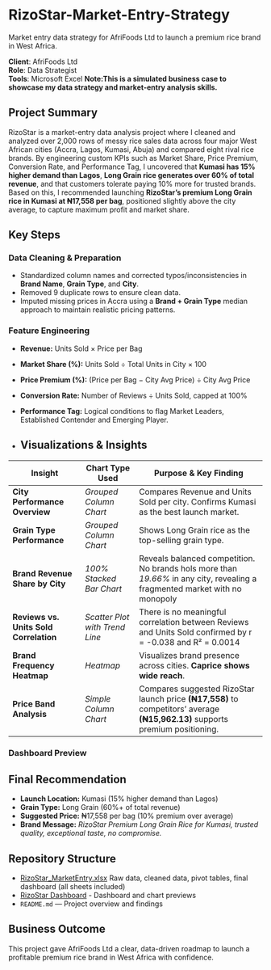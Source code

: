 # RizoStar-Market-Entry-Strategy
Market entry data strategy for AfriFoods Ltd to launch a premium rice brand in West Africa.

**Client**: AfriFoods Ltd  
**Role**: Data Strategist  
**Tools**: Microsoft Excel
**Note:This is a simulated business case to showcase my data strategy and market-entry analysis skills.**

##  Project Summary
RizoStar is a market-entry data analysis project where I cleaned and analyzed over 2,000 rows of messy rice sales data across four major West African cities (Accra, Lagos, Kumasi, Abuja) and compared eight rival rice brands. By engineering custom KPIs such as Market Share, Price Premium, Conversion Rate, and Performance Tag, I uncovered that **Kumasi has 15% higher demand than Lagos**, **Long Grain rice generates over 60% of total revenue**, and that customers tolerate paying 10% more for trusted brands. Based on this, I recommended launching **RizoStar’s premium Long Grain rice in Kumasi at ₦17,558 per bag**, positioned slightly above the city average, to capture maximum profit and market share.

##  Key Steps

### Data Cleaning & Preparation
- Standardized column names and corrected typos/inconsistencies in **Brand Name**, **Grain Type**, and **City**.
- Removed 9 duplicate rows to ensure clean data.
- Imputed missing prices in Accra using a **Brand + Grain Type** median approach to maintain realistic pricing patterns.

### Feature Engineering
- **Revenue:** Units Sold × Price per Bag  
- **Market Share (%):** Units Sold ÷ Total Units in City × 100  
- **Price Premium (%):** (Price per Bag − City Avg Price) ÷ City Avg Price  
- **Conversion Rate:** Number of Reviews ÷ Units Sold, capped at 100%  
- **Performance Tag:** Logical conditions to flag Market Leaders, Established Contender and Emerging Player.

- ##  Visualizations & Insights

| **Insight** | **Chart Type Used** | **Purpose & Key Finding** |
|-------------|---------------------|---------------------------|
| **City Performance Overview** | _Grouped Column Chart_ | Compares Revenue and Units Sold per city. Confirms Kumasi as the best launch market. |
| **Grain Type Performance** | _Grouped Column Chart_ | Shows Long Grain rice as the top-selling grain type. |
| **Brand Revenue Share by City** | _100% Stacked Bar Chart_ | Reveals balanced competition. No brands hols more than _19.66%_ in any city, revealing a fragmented market with no monopoly|
| **Reviews vs. Units Sold Correlation** | _Scatter Plot with Trend Line_ | There is no meaningful correlation between Reviews and Units Sold confirmed by r = -0.038 and R² = 0.0014|
| **Brand Frequency Heatmap** | _Heatmap_ | Visualizes brand presence across cities. **Caprice shows wide reach**. |
| **Price Band Analysis** | _Simple Column Chart_ | Compares suggested RizoStar launch price **(₦17,558)** to competitors’ average **(₦15,962.13)** supports premium positioning. |

###  Dashboard Preview


##  Final Recommendation

- **Launch Location:** Kumasi (15% higher demand than Lagos)  
- **Grain Type:** Long Grain (60%+ of total revenue)  
- **Suggested Price:** ₦17,558 per bag (10% premium over average)  
- **Brand Message:** _RizoStar Premium Long Grain Rice for Kumasi, trusted quality, exceptional taste, no compromise._

##  Repository Structure

- [RizoStar_MarketEntry.xlsx](RizoStar_MarketEntry.xlsx) Raw data, cleaned data, pivot tables, final dashboard (all sheets included)
- [RizoStar Dashboard](screenshots/rizostar_dashboard.png) - Dashboard and chart previews
- `README.md` — Project overview and findings

##  Business Outcome

This project gave AfriFoods Ltd a clear, data-driven roadmap to launch a profitable premium rice brand in West Africa with confidence.


